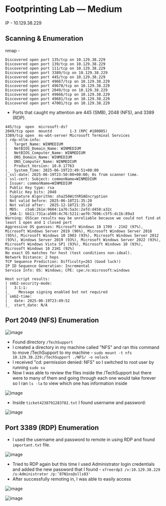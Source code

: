 # Footprinting Lab — Medium

IP - 10.129.38.229


## Scanning & Enumeration


nmap - 
```
Discovered open port 135/tcp on 10.129.38.229
Discovered open port 139/tcp on 10.129.38.229
Discovered open port 111/tcp on 10.129.38.229
Discovered open port 3389/tcp on 10.129.38.229
Discovered open port 445/tcp on 10.129.38.229
Discovered open port 49667/tcp on 10.129.38.229
Discovered open port 49678/tcp on 10.129.38.229
Discovered open port 2049/tcp on 10.129.38.229
Discovered open port 49666/tcp on 10.129.38.229
Discovered open port 49681/tcp on 10.129.38.229
Discovered open port 47001/tcp on 10.129.38.229
```

* Ports that caught my attention are 445 (SMB), 2048 (NFS), and 3389 (RDP).

```
445/tcp  open  microsoft-ds?
2049/tcp open  mountd        1-3 (RPC #100005)
3389/tcp open  ms-wbt-server Microsoft Terminal Services
| rdp-ntlm-info: 
|   Target_Name: WINMEDIUM
|   NetBIOS_Domain_Name: WINMEDIUM
|   NetBIOS_Computer_Name: WINMEDIUM
|   DNS_Domain_Name: WINMEDIUM
|   DNS_Computer_Name: WINMEDIUM
|   Product_Version: 10.0.17763
|_  System_Time: 2025-06-19T23:49:51+00:00
|_ssl-date: 2025-06-19T23:50:00+00:00; 0s from scanner time.
| ssl-cert: Subject: commonName=WINMEDIUM
| Issuer: commonName=WINMEDIUM
| Public Key type: rsa
| Public Key bits: 2048
| Signature Algorithm: sha256WithRSAEncryption
| Not valid before: 2025-06-18T21:35:20
| Not valid after:  2025-12-18T21:35:20
| MD5:   c5a6:261e:9604:1a76:5a3c:2afd:d458:a32c
|_SHA-1: bb11:731a:a500:4c76:5211:aef0:7696:c5f5:dc1b:89a3
Warning: OSScan results may be unreliable because we could not find at least 1 open and 1 closed port
Aggressive OS guesses: Microsoft Windows 10 1709 - 21H2 (97%), Microsoft Windows Server 2019 (96%), Microsoft Windows Server 2016 (95%), Microsoft Windows 10 1903 (93%), Microsoft Windows Server 2012 (93%), Windows Server 2019 (93%), Microsoft Windows Server 2022 (93%), Microsoft Windows Vista SP1 (93%), Microsoft Windows 10 (93%), Microsoft Windows 10 21H1 (92%)
No exact OS matches for host (test conditions non-ideal).
Network Distance: 2 hops
TCP Sequence Prediction: Difficulty=263 (Good luck!)
IP ID Sequence Generation: Incremental
Service Info: OS: Windows; CPE: cpe:/o:microsoft:windows

Host script results:
| smb2-security-mode: 
|   3:1:1: 
|_    Message signing enabled but not required
| smb2-time: 
|   date: 2025-06-19T23:49:52
|_  start_date: N/A
```


## Port 2049 (NFS) Enumeration


![image](https://github.com/user-attachments/assets/39ab7025-0c2e-469b-a65d-5fbf6b939f45)


* Found directory ```/TechSupport```
* I created a directory in my machine called "NFS" and ran this command to move /TechSupport to my machine - ```sudo mount -t nfs 10.129.38.229:/TechSupport ./NFS/ -o nolock```
* I received "cd: permission denied: NFS" so I switched to root user by running ```sudo su```
* Now I was able to review the files inside the /TechSupport but there were to many of them and going through each one would take forever so I ran ```ls -la``` to view which one has information inside

![image](https://github.com/user-attachments/assets/200f568b-b272-4341-868b-ba727ec43339)


* Inside ```ticket4238791283782.txt``` I found username and password:


![image](https://github.com/user-attachments/assets/3626fef0-a370-4925-83e4-5f12c51417e2)



## Port 3389 (RDP) Enumeration

* I used the username and password to remote in using RDP and found ```important.txt``` file.


![image](https://github.com/user-attachments/assets/b3020bf5-b192-4ef8-8ba7-400e55fcd308)


* Tried to RDP again but this time I used Administrator login credentials and added the new password that I found - ```xfreerdp3 /v:10.129.38.229 /u:Administrator /p:’87N1ns@slls83'```
* After successfully remoting in, I was able to easily access 


![image](https://github.com/user-attachments/assets/bd9b9cc8-157a-4ddc-b4ba-5e9fb214efd8)



![image](https://github.com/user-attachments/assets/dd6b2459-63a1-4cf9-958f-05de416a9dca)
